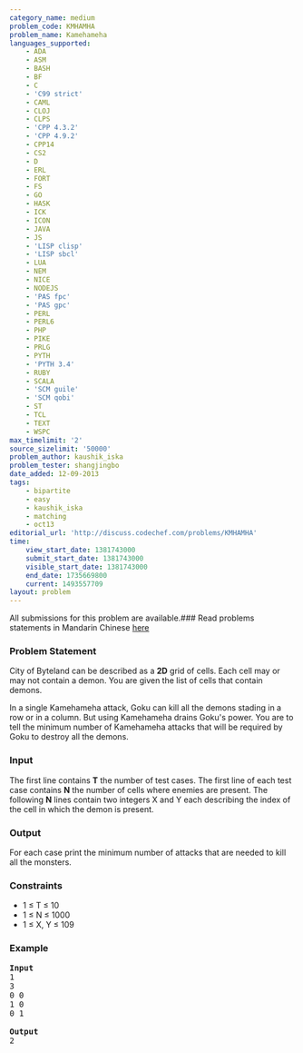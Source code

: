 ```yaml
---
category_name: medium
problem_code: KMHAMHA
problem_name: Kamehameha
languages_supported:
    - ADA
    - ASM
    - BASH
    - BF
    - C
    - 'C99 strict'
    - CAML
    - CLOJ
    - CLPS
    - 'CPP 4.3.2'
    - 'CPP 4.9.2'
    - CPP14
    - CS2
    - D
    - ERL
    - FORT
    - FS
    - GO
    - HASK
    - ICK
    - ICON
    - JAVA
    - JS
    - 'LISP clisp'
    - 'LISP sbcl'
    - LUA
    - NEM
    - NICE
    - NODEJS
    - 'PAS fpc'
    - 'PAS gpc'
    - PERL
    - PERL6
    - PHP
    - PIKE
    - PRLG
    - PYTH
    - 'PYTH 3.4'
    - RUBY
    - SCALA
    - 'SCM guile'
    - 'SCM qobi'
    - ST
    - TCL
    - TEXT
    - WSPC
max_timelimit: '2'
source_sizelimit: '50000'
problem_author: kaushik_iska
problem_tester: shangjingbo
date_added: 12-09-2013
tags:
    - bipartite
    - easy
    - kaushik_iska
    - matching
    - oct13
editorial_url: 'http://discuss.codechef.com/problems/KMHAMHA'
time:
    view_start_date: 1381743000
    submit_start_date: 1381743000
    visible_start_date: 1381743000
    end_date: 1735669800
    current: 1493557709
layout: problem
---
```

All submissions for this problem are available.###  Read problems statements in Mandarin Chinese [here](http://www.codechef.com/download/translated/OCT13/mandarin/KMHAMHA.pdf)

### Problem Statement

City of Byteland can be described as a **2D** grid of cells. Each cell may or may not contain a demon. You are given the list of cells that contain demons.

In a single Kamehameha attack, Goku can kill all the demons stading in a row or in a column. But using Kamehameha drains Goku's power. You are to tell the minimum number of Kamehameha attacks that will be required by Goku to destroy all the demons.

### Input

The first line contains **T** the number of test cases. The first line of each test case contains **N** the number of cells where enemies are present. The following **N** lines contain two integers X and Y each describing the index of the cell in which the demon is present.

### Output

For each case print the minimum number of attacks that are needed to kill all the monsters.

### Constraints

- 1 ≤ T ≤ 10
- 1 ≤ N ≤ 1000
- 1 ≤ X, Y ≤ 109

### Example

<pre>
<b>Input</b>
1
3
0 0
1 0
0 1

<b>Output</b>
2
</pre>